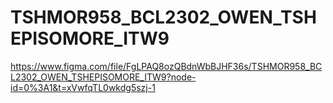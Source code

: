 # TSHMOR958_BCL2302_OWEN_TSHEPISOMORE_ITW9
https://www.figma.com/file/FgLPAQ8ozQBdnWbBJHF36s/TSHMOR958_BCL2302_OWEN_TSHEPISOMORE_ITW9?node-id=0%3A1&t=xVwfqTL0wkdg5szj-1

